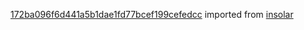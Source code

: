 [172ba096f6d441a5b1dae1fd77bcef199cefedcc](https://github.com/insolar/insolar/commit/172ba096f6d441a5b1dae1fd77bcef199cefedcc) imported from [insolar](https://github.com/insolar/insolar)

